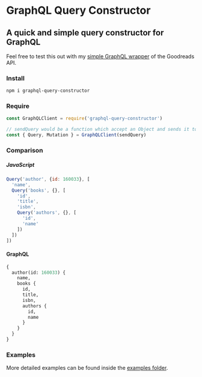 # GraphQL Query Constructor
## A quick and simple query constructor for GraphQL

Feel free to test this out with my [simple GraphQL wrapper](https://github.com/NoahCardoza/graphql-goodreads) of the Goodreads API.

### Install

```bash
npm i graphql-query-constructor
```

### Require

```js
const GraphQLClient = require('graphql-query-constructor')

// sendQuery would be a function which accept an Object and sends it to the GraphQL server.
const { Query, Mutation } = GraphQLClient(sendQuery)

```

### Comparison

##### JavaScript
```js
Query('author', {id: 160033}, [
  'name',
  Query('books', {}, [
    'id',
    'title',
    'isbn',
    Query('authors', {}, [
      'id',
      'name'
    ])
  ])
])
```

#### GraphQL
```graphql
{
  author(id: 160033) {
    name,
    books {
      id,
      title,
      isbn,
      authors {
        id,
        name
      }
    }
  }
}
```

### Examples

More detailed examples can be found inside the [examples folder](examples).
